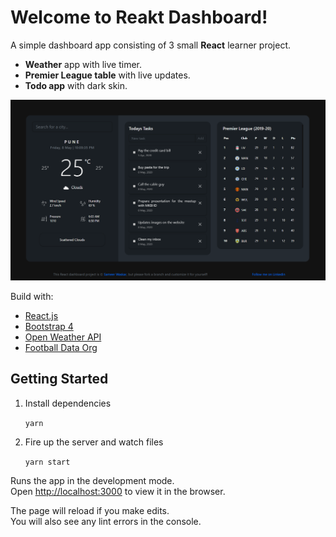 # Welcome to Reakt Dashboard!

A simple dashboard app consisting of 3 small **React** learner project.

- **Weather** app with live timer.
- **Premier League table** with live updates.
- **Todo app** with dark skin.

![demo](./public/reakt-dashboard-image.png 'Reakt dashboard')

Build with:

- [React.js](https://reactjs.org/)
- [Bootstrap 4](https://getbootstrap.com)
- [Open Weather API](https://openweathermap.org/)
- [Football Data Org](https://www.football-data.org/documentation/quickstart)

## Getting Started

1. Install dependencies

   `yarn`

2. Fire up the server and watch files

   `yarn start`

Runs the app in the development mode.<br  />Open [http://localhost:3000](http://localhost:3000) to view it in the browser.

The page will reload if you make edits.<br  />You will also see any lint errors in the console.
